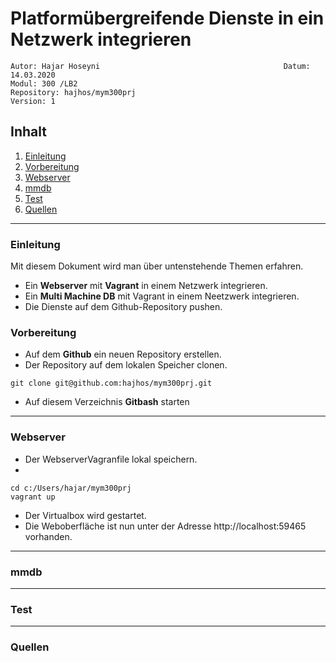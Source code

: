 # Platformübergreifende Dienste in ein Netzwerk integrieren
``` 
Autor: Hajar Hoseyni                                         Datum: 14.03.2020
Modul: 300 /LB2                                              Repository: hajhos/mym300prj
Version: 1
```
## Inhalt
1. [Einleitung](#Einleitung)
2. [Vorbereitung](#Vorbereitung)
3. [Webserver](#Webserver)
4. [mmdb](#mmdb)
5. [Test](#Test)
6. [Quellen](#Quellen)
___
### Einleitung
Mit diesem Dokument wird man über untenstehende Themen erfahren.
- Ein **Webserver** mit **Vagrant** in einem Netzwerk integrieren.
- Ein **Multi Machine DB** mit Vagrant in einem Neetzwerk integrieren.
- Die Dienste auf dem Github-Repository pushen. 
### Vorbereitung
- Auf dem **Github** ein neuen Repository erstellen.
- Der Repository auf dem lokalen Speicher clonen.
```
git clone git@github.com:hajhos/mym300prj.git
```
- Auf diesem Verzeichnis **Gitbash** starten
___
### Webserver
- Der WebserverVagranfile lokal speichern.
- 
``` 
cd c:/Users/hajar/mym300prj 
vagrant up 
```
- Der Virtualbox wird gestartet. 
- Die Weboberfläche ist nun unter der Adresse http://localhost:59465 vorhanden.
___
### mmdb
___
### Test
___
### Quellen




